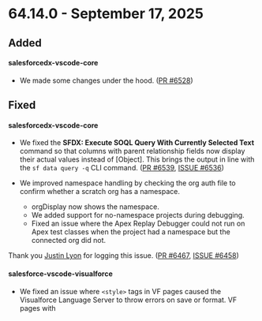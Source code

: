 # 64.14.0 - September 17, 2025

## Added

#### salesforcedx-vscode-core

- We made some changes under the hood. ([PR #6528](https://github.com/forcedotcom/salesforcedx-vscode/pull/6528))

## Fixed

#### salesforcedx-vscode-core

- We fixed the **SFDX: Execute SOQL Query With Currently Selected Text** command so that columns with parent relationship fields now display their actual values instead of [Object]. This brings the output in line with the `sf data query -q` CLI command. ([PR #6539](https://github.com/forcedotcom/salesforcedx-vscode/pull/6539), [ISSUE #6536](https://github.com/forcedotcom/salesforcedx-vscode/issues/6536))

- We improved namespace handling by checking the org auth file to confirm whether a scratch org has a namespace.
    - orgDisplay now shows the namespace.
    - We added support for no-namespace projects during debugging.
    - Fixed an issue where the Apex Replay Debugger could not run on Apex test classes when the project had a namespace but the connected org did not.

Thank you [Justin Lyon](https://github.com/justin-lyon) for logging this issue. ([PR #6467](https://github.com/forcedotcom/salesforcedx-vscode/pull/6467), [ISSUE #6458](https://github.com/forcedotcom/salesforcedx-vscode/issues/6458))

#### salesforce-vscode-visualforce

- We fixed an issue where `<style>` tags in VF pages caused the Visualforce Language Server to throw errors on save or format. VF pages with <style>` tags now work as expected without breaking formatting or highlighting.

Thank you [Humaira Zaman](https://github.com/humairazaman-devsinc) and [Charlie Jonas](https://github.com/ChuckJonas) for logging issues. ([PR #6527](https://github.com/forcedotcom/salesforcedx-vscode/pull/6527/), [ISSUE #5593](https://github.com/forcedotcom/salesforcedx-vscode/issues/5593), [ISSUE #5602](https://github.com/forcedotcom/salesforcedx-vscode/issues/5602))

